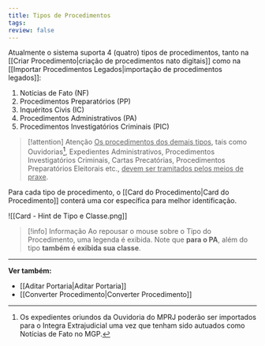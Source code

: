 ```yaml
---
title: Tipos de Procedimentos
tags: 
review: false
---
```

Atualmente o sistema suporta 4 (quatro) tipos de procedimentos, tanto na [[Criar Procedimento|criação de procedimentos nato digitais]] como na [[Importar Procedimentos Legados|importação de procedimentos legados]]:
1.	Notícias de Fato (NF)
2.	Procedimentos Preparatórios (PP)
3.	Inquéritos Civis (IC)
4.	Procedimentos Administrativos (PA)
5.	Procedimentos Investigatórios Criminais (PIC)

>[!attention] Atenção
><u>Os procedimentos dos demais tipos</u>, tais como Ouvidorias[^1], Expedientes Administrativos, Procedimentos Investigatórios Criminais, Cartas Precatórias, Procedimentos Preparatórios Eleitorais etc., <u>devem ser tramitados pelos meios de praxe</u>.

Para cada tipo de procedimento, o [[Card do Procedimento|Card do Procedimento]] conterá uma cor específica para melhor identificação. 

![[Card - Hint de Tipo e Classe.png]]
> [!info] Informação
> Ao repousar o mouse sobre o Tipo do Procedimento, uma legenda é exibida. Note que **para o PA**, além do tipo **também é exibida sua classe**.


[^1]: Os expedientes oriundos da Ouvidoria do MPRJ poderão ser importados para o Integra Extrajudicial uma vez que tenham sido autuados como Notícias de Fato no MGP. 
___
**Ver também:** 
- [[Aditar Portaria|Aditar Portaria]]
- [[Converter Procedimento|Converter Procedimento]]
